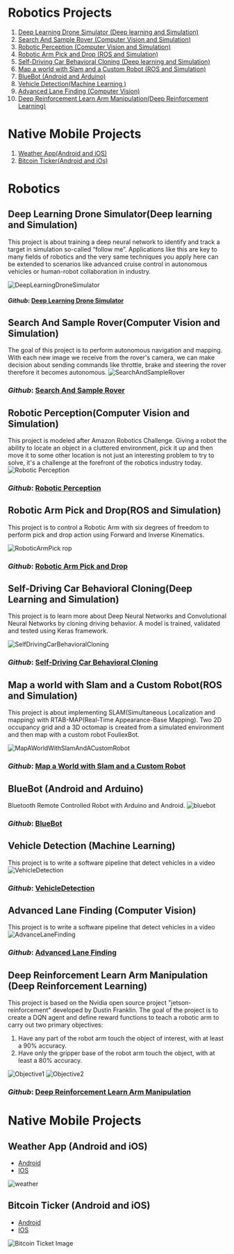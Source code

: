 # Robotics Projects
1. [Deep Learning Drone Simulator \(Deep learning and Simulation\)](#Deep)
2. [Search And Sample Rover \(Computer Vision and Simulation\)](#Rover)
3. [Robotic Perception \(Computer Vision and Simulation\)](#Perception)
4. [Robotic Arm Pick and Drop \(ROS and Simulation\)](#Arm)
5. [Self-Driving Car Behavioral Cloning \(Deep learning and Simulation\)](#Cloning)
6. [Map a world with Slam and a Custom Robot \(ROS and Simulation\)](#Slam)
7. [BlueBot \(Android and Arduino\)](#BlueBot)
8. [Vehicle Detection\(Machine Learning \)](#VehicleDetection)
9. [Advanced Lane Finding \(Computer Vision\)](#ADL)
10. [Deep Reinforcement Learn Arm Manipulation\(Deep Reinforcement Learning\)](#DRLARM)

# Native Mobile Projects
1. [Weather App\(Android and iOS\)](#Weather)
2. [Bitcoin Ticker\(Android and iOs\)](#Ticker)



# Robotics
## Deep Learning Drone Simulator(Deep learning and Simulation) <a name="Deep"></a>
This project is about training a deep neural network to identify and track a target in simulation so-called “follow me”.
Applications like this are key to many fields of robotics and the very same techniques you apply here can be extended
to scenarios like advanced cruise control in autonomous vehicles or human-robot collaboration in industry.

![DeepLearningDroneSimulator](./images/sim_screenshot.png)

#### *Github*: [Deep Learning Drone Simulator](https://github.com/fouliex/DeepLearningDroneSimulator)
 
 
## Search And Sample Rover(Computer Vision and Simulation) <a name="Rover"></a>
The goal of this project is to perform autonomous navigation and mapping. 
With each new image we receive from the rover's camera, we can make decision about sending commands like throttle,
brake and steering the rover therefore it becomes autonomous.
![SearchAndSampleRover](./images/rover_image.gif)

### *Github*: [Search And Sample Rover](https://github.com/fouliex/SearchAndSampleRoverProject)

 
## Robotic Perception(Computer Vision and Simulation) <a name="Perception"></a>
This project is modeled after Amazon Robotics Challenge. Giving a robot the ability to locate an object in a cluttered
environment, pick it up and then move it to some other location is not just an interesting problem to try to solve,
it's a challenge at the forefront of the robotics industry today.
![Robotic Perception](./images/PR2.gif)

### *Github*: [Robotic Perception](https://github.com/fouliex/RoboticPerception)

 

## Robotic Arm Pick and Drop(ROS and Simulation) <a name="Arm"></a>
This project is to control a Robotic Arm with six degrees of freedom to perform pick and drop action using
Forward and Inverse Kinematics.

![RoboticArmPick
rop](./images/PickAndDrop.gif)

### *Github*: [Robotic Arm Pick and Drop](https://github.com/fouliex/RoboticArmPickAndDrop)

  
## Self-Driving Car Behavioral Cloning(Deep Learning and Simulation) <a name="Cloning"></a>
This project is to learn more about Deep Neural Networks and Convolutional Neural Networks by cloning driving behavior.
A model is trained, validated and tested using Keras framework.

![SelfDrivingCarBehavioralCloning](./images/SelfDrivingCarBehavioralCloning.gif)

### *Github*: [Self-Driving Car Behavioral Cloning](https://github.com/fouliex/SelfDrivingCarBehavioralCloning)

 
## Map a world with Slam and a Custom Robot(ROS and Simulation) <a name="Slam"></a>
This project is about implementing SLAM(Simultaneous Localization and mapping) with RTAB-MAP(Real-Time Appearance-Base Mapping).
Two 2D occupancy grid and a 3D octomap is created from a simulated environment and then map with a custom robot FouliexBot.

![MapAWorldWithSlamAndACustomRobot](./images/MapAWorldWithSlamAndACustomRobot.gif)

### *Github*: [Map a World with Slam and a Custom Robot](https://github.com/fouliex/MapAWorldWithSlamAndACustomRobot)
 
## BlueBot (Android and Arduino) <a name="BlueBot"></a>
Bluetooth Remote Controlled Robot with Arduino and Android.
![bluebot](./images/bluebot.gif)
 
### *Github*: [BlueBot](https://github.com/fouliex/BlueBot)

## Vehicle Detection (Machine Learning) <a name="VehicleDetection"></a>
This project is to write a software pipeline that detect vehicles in a video 
![VehicleDetection](./images/vehicleDetection.gif)
 
### *Github*: [VehicleDetection](https://github.com/georgeerol/VehicleDetection)


## Advanced Lane Finding (Computer Vision) <a name="ADL"></a>
This project is to write a software pipeline that detect vehicles in a video 
![AdvanceLaneFinding](./images/AdvanceLaneFinding.gif)
 
### *Github*: [Advanced Lane Finding](https://github.com/georgeerol/AdvancedLaneFinding)

## Deep Reinforcement Learn Arm Manipulation (Deep Reinforcement Learning) <a name="DRLARM"></a>
This project is based on the Nvidia open source project "jetson-reinforcement" developed by Dustin Franklin. The goal of the project is to create a DQN agent and define reward functions to teach a robotic arm to carry out two primary objectives:
1. Have any part of the robot arm touch the object of interest, with at least a 90% accuracy.
2. Have only the gripper base of the robot arm touch the object, with at least a 80% accuracy. 

![Objective1](./images/Objective1.gif)
![Objective2](./images/Objective2.gif)

 
### *Github*: [Deep Reinforcement Learn Arm Manipulation](https://github.com/georgeerol/DeepRLArmManipulation)


# Native Mobile Projects

 ## Weather App (Android and iOS) <a name="Weather"></a>
 * [Android](https://github.com/georgeerol/AndroidAndIOSApps/tree/master/ClimaApp/Android/Clima)
 * [IOS](https://github.com/georgeerol/AndroidAndIOSApps/tree/master/ClimaApp/IOS/Clima)
 
 ![weather](./images/Clima.png)
 
  ## Bitcoin Ticker (Android and iOS)  <a name="Ticker"></a>
 * [Android](https://github.com/georgeerol/AndroidAndIOSApps/tree/master/BitcoinTickerApp/Android/BitcoinTicker)
 * [IOS](https://github.com/georgeerol/AndroidAndIOSApps/tree/master/BitcoinTickerApp/IOS/BitcoinTicker)
 
 ![Bitcoin Ticket Image](./images/BitcoinTicker.png)

